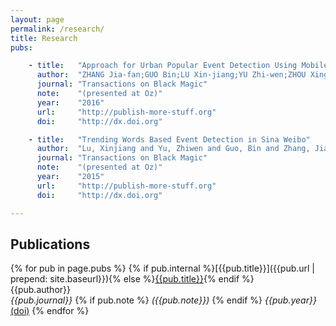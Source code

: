 ```yaml
---
layout: page
permalink: /research/
title: Research
pubs:

    - title:   "Approach for Urban Popular Event Detection Using Mobile Crowdsourcing Data"
      author:  "ZHANG Jia-fan;GUO Bin;LU Xin-jiang;YU Zhi-wen;ZHOU Xing-she"
      journal: "Transactions on Black Magic"
      note:    "(presented at Oz)"
      year:    "2016"
      url:     "http://publish-more-stuff.org"
      doi:     "http://dx.doi.org"

    - title:   "Trending Words Based Event Detection in Sina Weibo"
      author:  "Lu, Xinjiang and Yu, Zhiwen and Guo, Bin and Zhang, Jiafan and Chin, Alvin and Tian, Jilei and Cao, Yang"
      journal: "Transactions on Black Magic"
      note:    "(presented at Oz)"
      year:    "2015"
      url:     "http://publish-more-stuff.org"
      doi:     "http://dx.doi.org"

---
```


## Publications

{% for pub in page.pubs %}
{% if pub.internal %}[{{pub.title}}]({{pub.url | prepend: site.baseurl}}){% else %}[{{pub.title}}]({{pub.url}}){% endif %}<br />
{{pub.author}}<br />
*{{pub.journal}}*
{% if pub.note %} *({{pub.note}})*
{% endif %} *{{pub.year}}* [(doi)]({{pub.doi}})
{% endfor %}